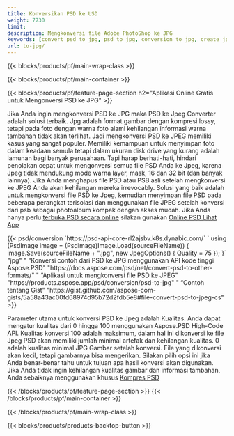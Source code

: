 ```yaml
---
title: Konversikan PSD ke USD
weight: 7730
limit: 
description: Mengkonversi file Adobe PhotoShop ke JPG
keywords: [convert psd to jpg, psd to jpg, conversion to jpg, create jpg from psd, print psd as jpg]
url: to-jpg/
---
```


{{< blocks/products/pf/main-wrap-class >}}

{{< blocks/products/pf/main-container >}}

{{< blocks/products/pf/feature-page-section h2="Aplikasi Online Gratis untuk Mengonversi PSD ke JPG" >}}
<p>Jika Anda ingin mengkonversi PSD ke JPG maka PSD ke Jpeg Converter adalah solusi terbaik. Jpg adalah format gambar dengan kompresi lossy, tetapi pada foto dengan warna foto alami kehilangan informasi warna tambahan tidak akan terlihat. Jadi mengkonversi PSD ke JPEG memiliki kasus yang sangat populer. Memiliki kemampuan untuk menyimpan foto dalam keadaan semula tetapi dalam ukuran disk drive yang kurang adalah lamunan bagi banyak perusahaan. Tapi harap berhati-hati, hindari penolakan cepat untuk mengonversi semua file PSD Anda ke Jpeg, karena Jpeg tidak mendukung mode warna layer, mask, 16 dan 32 bit (dan banyak lainnya). Jika Anda menghapus file PSD atau PSB asli setelah mengkonversi ke JPEG Anda akan kehilangan mereka irrevocably. Solusi yang baik adalah untuk mengkonversi file PSD ke Jpeg, kemudian menyimpan file PSD pada beberapa perangkat terisolasi dan menggunakan file JPEG setelah konversi dari psb sebagai photoalbum kompak dengan akses mudah. Jika Anda hanya perlu <a href="/psd/view">terbuka PSD secara online</a> silakan gunakan <a href="/psd/view">Online PSD Lihat App</a></p>
{{< psd/conversion `https://psd-api-core-rl2ajsbv.k8s.dynabic.com/` 
`    using (PsdImage image = (PsdImage)Image.Load(sourceFileName))
    {
        image.Save(sourceFileName + ".jpg",  new JpegOptions() { Quality = 75 });
    }` 
		"jpg" "
“Konversi contoh dari PSD ke JPG menggunakan API kode tinggi Aspose.PSD"  "https://docs.aspose.com/psd/net/convert-psd-to-other-formats/" "
“Aplikasi untuk mengkonversi file PSD ke JPEG" "https://products.aspose.app/psd/conversion/psd-to-jpg" "
“Contoh tentang Gist" "https://gist.github.com/aspose-com-gists/5a58a43ac00fd68974d95b72d2fdb5e8#file-convert-psd-to-jpeg-cs" >}}
<p>Parameter utama untuk konversi PSD ke Jpeg adalah Kualitas. Anda dapat mengatur kualitas dari 0 hingga 100 menggunakan Aspose.PSD High-Code API. Kualitas konversi 100 adalah maksimum, dalam hal ini dikonversi ke file Jpeg PSD akan memiliki jumlah minimal artefak dan kehilangan kualitas. 0 adalah kualitas minimal JPG Gambar setelah konversi. File yang dikonversi akan kecil, tetapi gambarnya bisa mengerikan. Silakan pilih opsi ini jika Anda benar-benar tahu untuk tujuan apa hasil konversi akan digunakan. Jika Anda tidak ingin kehilangan kualitas gambar dan informasi tambahan, Anda sebaiknya menggunakan khusus <a href="/psd/reduce-size">Kompres PSD</a></p>
{{< /blocks/products/pf/feature-page-section >}}
{{< /blocks/products/pf/main-container >}}


{{< /blocks/products/pf/main-wrap-class >}}

{{< blocks/products/products-backtop-button >}}
